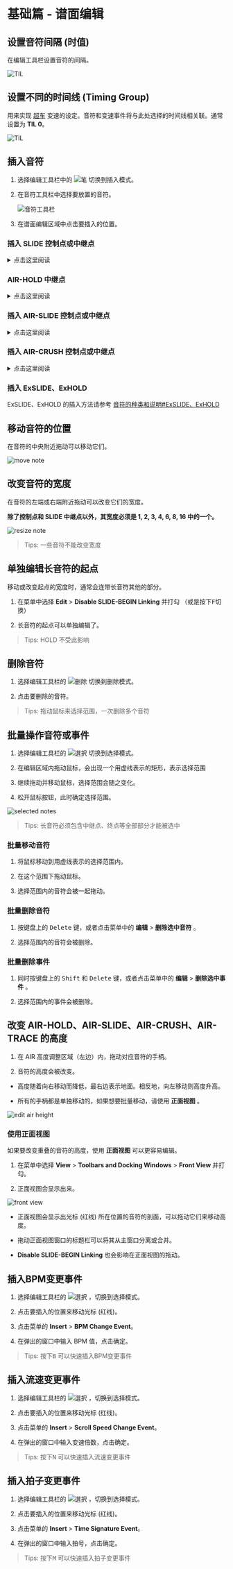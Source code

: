 # 基础篇 - 谱面编辑

## 设置音符间隔 (时值)

在编辑工具栏设置音符的间隔。

![TIL](imgs/change-note-snap.png)

## 设置不同的时间线 (Timing Group)

用来实现 [超车](advanced-softlanding) 变速的设定。音符和变速事件将与此处选择的时间线相关联。通常设置为 **TIL 0**。

![TIL](imgs/change-current-til.png)

## 插入音符

1. 选择编辑工具栏中的 ![笔](imgs/edit-toolbar-pen.png) 切换到插入模式。

2. 在音符工具栏中选择要放置的音符。

   ![音符工具栏](imgs/example/toolbar-notes.png)

3. 在谱面编辑区域中点击要插入的位置。

### 插入 SLIDE 控制点或中继点

<details><summary>点击这里阅读</summary><div>

1. 在音符工具栏中选择 ![SLIDE 始点 / 制御点](imgs/note-toolbar-slide-ctrl.png) 或 ![SLIDE 中継点](imgs/note-toolbar-slide-step.png) 。

2. 点击目标 SLIDE 的背景。

![insert slide step](imgs/insert-slide-step.png)

> Tips: 在插入控制点时，按住键盘上的 <kbd>Shift</kbd> 键就可以插入曲线控制点

</div></details>

### AIR-HOLD 中继点

<details><summary>点击这里阅读</summary><div>

1. 选择音符工具栏的 ![AIR-HOLD](imgs/note-toolbar-airhold.png) 。

2. 点击目标 AIR-HOLD 的中心线。

![insert airhold step](imgs/insert-airhold-step.png)

</div></details>

### 插入 AIR-SLIDE 控制点或中继点

<details><summary>点击这里阅读</summary><div>

1. 在音符工具栏中，如果要插入控制点，选择 ![AIR-SLIDE 制御点](imgs/note-toolbar-airslide-ctrl.png) ，如果要插入中继点，选择 ![AIR-SLIDE](imgs/note-toolbar-airslide-step.png) 。

2. 点击目标 AIR-SLIDE 的背景。

![insert airhold step](imgs/insert-airslide-step.png)

</div></details>

### 插入 AIR-CRUSH 控制点或中继点

<details><summary>点击这里阅读</summary><div>

1. 在音符工具栏中，如果要插入控制点，点击 ![AIR-CRUSH 制御点](imgs/note-toolbar-aircrush-ctrl.png) ，如果要插入中继点，点击 ![AIR-CRUSH](imgs/note-toolbar-aircrush-step.png) 。

2. 点击目标 AIR-CRUSH 的中心线。

![insert airhold step](imgs/insert-aircrush-step.png)

> Tips: AIR-CRUSH 中继点的横位置和宽度会自动改变

</div></details>

### 插入 ExSLIDE、ExHOLD

ExSLIDE、ExHOLD 的插入方法请参考 [音符的种类和说明#ExSLIDE、ExHOLD](docs/basic/basic-chart-regulation#ExSLIDE，ExHOLD)

## 移动音符的位置

在音符的中央附近拖动可以移动它们。

![move note](imgs/move-note.png)

## 改变音符的宽度

在音符的左端或右端附近拖动可以改变它们的宽度。  

**除了控制点和 SLIDE 中继点以外，其宽度必须是 1, 2, 3, 4, 6, 8, 16 中的一个。**

![resize note](imgs/resize-note.png)

> Tips: 一些音符不能改变宽度

## 单独编辑长音符的起点

移动或改变起点的宽度时，通常会连带长音符其他的部分。

1. 在菜单中选择 **Edit** > **Disable SLIDE-BEGIN Linking** 并打勾 （或是按下<kbd>F</kbd>切换）

2. 长音符的起点可以单独编辑了。

> Tips: HOLD 不受此影响

## 删除音符

1. 选择编辑工具栏的 ![删除](imgs/edit-toolbar-erase.png) 切换到删除模式。

2. 点击要删除的音符。

> Tips: 拖动鼠标来选择范围，一次删除多个音符

## 批量操作音符或事件

1. 选择编辑工具栏的 ![選択](imgs/edit-toolbar-select.png) 切换到选择模式。

2. 在编辑区域内拖动鼠标，会出现一个用虚线表示的矩形，表示选择范围

3. 继续拖动并移动鼠标，选择范围会随之变化。

4. 松开鼠标按钮，此时确定选择范围。

![selected notes](imgs/selected-notes.png)

> Tips: 长音符必须包含中继点、终点等全部部分才能被选中

### 批量移动音符

1. 将鼠标移动到用虚线表示的选择范围内。

2. 在这个范围下拖动鼠标。

3. 选择范围内的音符会被一起拖动。

### 批量删除音符

1. 按键盘上的 <kbd>Delete</kbd> 键，或者点击菜单中的 **编辑** > **删除选中音符** 。

2. 选择范围内的音符会被删除。

### 批量删除事件

1. 同时按键盘上的 <kbd>Shift</kbd> 和 <kbd>Delete</kbd> 键，或者点击菜单中的 **编辑** > **删除选中事件** 。

2. 选择范围内的事件会被删除。

## 改变 AIR-HOLD、AIR-SLIDE、AIR-CRUSH、AIR-TRACE 的高度

1. 在 AIR 高度调整区域（左边）内，拖动对应音符的手柄。

2. 音符的高度会被改变。

* 高度随着向右移动而降低，最右边表示地面。相反地，向左移动则高度升高。

* 所有的手柄都是单独移动的，如果想要批量移动，请使用 **正面视图** 。

![edit air height](imgs/edit-air-height.png)

### 使用正面视图

如果要改变重叠的音符的高度，使用 **正面视图** 可以更容易编辑。

1. 在菜单中选择 **View** > **Toolbars and Docking Windows** > **Front View** 并打勾。

2. 正面视图会显示出来。

![front view](imgs/front-view.png)

* 正面视图会显示出光标 (红线) 所在位置的音符的剖面，可以拖动它们来移动高度。

* 拖动正面视图窗口的标题栏可以将其从主窗口分离或合并。

* **Disable SLIDE-BEGIN Linking** 也会影响在正面视图的拖动。

## 插入BPM变更事件

1. 选择编辑工具栏的 ![選択](imgs/edit-toolbar-select.png) ，切换到选择模式。

2. 点击要插入的位置来移动光标 (红线)。

3. 点击菜单的 **Insert** > **BPM Change Event**。

4. 在弹出的窗口中输入 BPM 值，点击确定。

> Tips: 按下<kbd>B</kbd> 可以快速插入BPM变更事件

## 插入流速变更事件

1. 选择编辑工具栏的 ![選択](imgs/edit-toolbar-select.png) ，切换到选择模式。

2. 点击要插入的位置来移动光标 (红线)。

3. 点击菜单的 **Insert** > **Scroll Speed Change Event**。

4. 在弹出的窗口中输入变速倍数，点击确定。

> Tips: 按下<kbd>N</kbd> 可以快速插入流速变更事件

## 插入拍子变更事件

1. 选择编辑工具栏的 ![選択](imgs/edit-toolbar-select.png) ，切换到选择模式。

2. 点击要插入的位置来移动光标 (红线)。

3. 点击菜单的 **Insert** > **Time Signature  Event**。

4. 在弹出的窗口中输入拍号，点击确定。

> Tips: 按下<kbd>M</kbd> 可以快速插入拍子变更事件
